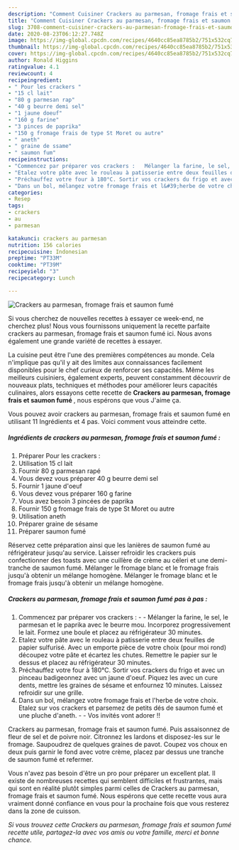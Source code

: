 ```yaml
---
description: "Comment Cuisiner Crackers au parmesan, fromage frais et saumon fumé"
title: "Comment Cuisiner Crackers au parmesan, fromage frais et saumon fumé"
slug: 3708-comment-cuisiner-crackers-au-parmesan-fromage-frais-et-saumon-fume
date: 2020-08-23T06:12:27.748Z
image: https://img-global.cpcdn.com/recipes/4640cc85ea8785b2/751x532cq70/crackers-au-parmesan-fromage-frais-et-saumon-fume-photo-principale-de-la-recette.jpg
thumbnail: https://img-global.cpcdn.com/recipes/4640cc85ea8785b2/751x532cq70/crackers-au-parmesan-fromage-frais-et-saumon-fume-photo-principale-de-la-recette.jpg
cover: https://img-global.cpcdn.com/recipes/4640cc85ea8785b2/751x532cq70/crackers-au-parmesan-fromage-frais-et-saumon-fume-photo-principale-de-la-recette.jpg
author: Ronald Higgins
ratingvalue: 4.1
reviewcount: 4
recipeingredient:
- " Pour les crackers "
- "15 cl lait"
- "80 g parmesan rap"
- "40 g beurre demi sel"
- "1 jaune doeuf"
- "160 g farine"
- "3 pinces de paprika"
- "150 g fromage frais de type St Moret ou autre"
- " aneth"
- " graine de ssame"
- " saumon fum"
recipeinstructions:
- "Commencez par préparer vos crackers :   Mélanger la farine, le sel, le parmesan et le paprika avec le beurre mou. Incorporez progressivement le lait. Formez une boule et placez au réfrigérateur 30 minutes."
- "Etalez votre pâte avec le rouleau à patisserie entre deux feuilles de papier sulfurisé. Avec un emporte pièce de votre choix (pour moi rond) découpez votre pâte et écartez les chutes. Remettre le papier sur le dessus et placez au réfrigérateur 30 minutes."
- "Préchauffez votre four à 180°C. Sortir vos crackers du frigo et avec un pinceau badigeonnez avec un jaune d&#39;oeuf. Piquez les avec un cure dents, mettre les graines de sésame et enfournez 10 minutes. Laissez refroidir sur une grille."
- "Dans un bol, mélangez votre fromage frais et l&#39;herbe de votre choix. Etalez sur vos crackers et parsemez de petits dés de saumon fumé et une pluche d&#39;aneth.   Vos invités vont adorer !!"
categories:
- Resep
tags:
- crackers
- au
- parmesan

katakunci: crackers au parmesan 
nutrition: 156 calories
recipecuisine: Indonesian
preptime: "PT33M"
cooktime: "PT39M"
recipeyield: "3"
recipecategory: Lunch

---
```



![Crackers au parmesan, fromage frais et saumon fumé](https://img-global.cpcdn.com/recipes/4640cc85ea8785b2/751x532cq70/crackers-au-parmesan-fromage-frais-et-saumon-fume-photo-principale-de-la-recette.jpg)

Si vous cherchez de nouvelles recettes à essayer ce week-end, ne cherchez plus! Nous vous fournissons uniquement la recette parfaite crackers au parmesan, fromage frais et saumon fumé ici. Nous avons également une grande variété de recettes à essayer.

La cuisine peut être l'une des premières compétences au monde. Cela n'implique pas qu'il y ait des limites aux connaissances facilement disponibles pour le chef curieux de renforcer ses capacités. Même les meilleurs cuisiniers, également experts, peuvent constamment découvrir de nouveaux plats, techniques et méthodes pour améliorer leurs capacités culinaires, alors essayons cette recette de <strong> Crackers au parmesan, fromage frais et saumon fumé </strong>, nous espérons que vous J'aime ça.

<!--inarticleads1-->

Vous pouvez avoir crackers au parmesan, fromage frais et saumon fumé en utilisant 11 Ingrédients et 4 pas. Voici comment vous atteindre cette.

##### Ingrédients de crackers au parmesan, fromage frais et saumon fumé :

1. Préparer  Pour les crackers :
1. Utilisation 15 cl lait
1. Fournir 80 g parmesan rapé
1. Vous devez vous préparer 40 g beurre demi sel
1. Fournir 1 jaune d&#39;oeuf
1. Vous devez vous préparer 160 g farine
1. Vous avez besoin 3 pincées de paprika
1. Fournir 150 g fromage frais de type St Moret ou autre
1. Utilisation  aneth
1. Préparer  graine de sésame
1. Préparer  saumon fumé


Réservez cette préparation ainsi que les lanières de saumon fumé au réfrigérateur jusqu&#39;au service. Laisser refroidir les crackers puis confectionner des toasts avec une cuillère de crème au céleri et une demi-tranche de saumon fumé. Mélanger le fromage blanc et le fromage frais jusqu&#39;à obtenir un mélange homogène. Mélanger le fromage blanc et le fromage frais jusqu&#39;à obtenir un mélange homogène. 

<!--inarticleads2-->

##### Crackers au parmesan, fromage frais et saumon fumé pas à pas :

1. Commencez par préparer vos crackers :  -  - Mélanger la farine, le sel, le parmesan et le paprika avec le beurre mou. Incorporez progressivement le lait. Formez une boule et placez au réfrigérateur 30 minutes.
1. Etalez votre pâte avec le rouleau à patisserie entre deux feuilles de papier sulfurisé. Avec un emporte pièce de votre choix (pour moi rond) découpez votre pâte et écartez les chutes. Remettre le papier sur le dessus et placez au réfrigérateur 30 minutes.
1. Préchauffez votre four à 180°C. Sortir vos crackers du frigo et avec un pinceau badigeonnez avec un jaune d&#39;oeuf. Piquez les avec un cure dents, mettre les graines de sésame et enfournez 10 minutes. Laissez refroidir sur une grille.
1. Dans un bol, mélangez votre fromage frais et l&#39;herbe de votre choix. Etalez sur vos crackers et parsemez de petits dés de saumon fumé et une pluche d&#39;aneth.  -  - Vos invités vont adorer !!


Crackers au parmesan, fromage frais et saumon fumé. Puis assaisonnez de fleur de sel et de poivre noir. Citronnez les lardons et disposez-les sur le fromage. Saupoudrez de quelques graines de pavot. Coupez vos choux en deux puis garnir le fond avec votre crème, placez par dessus une tranche de saumon fumé et refermer. 

<!--inarticleads1-->

<p>
Vous n'avez pas besoin d'être un pro pour préparer un excellent plat. Il existe de nombreuses recettes qui semblent difficiles et frustrantes, mais qui sont en réalité plutôt simples parmi celles de Crackers au parmesan, fromage frais et saumon fumé. Nous espérons que cette recette vous aura vraiment donné confiance en vous pour la prochaine fois que vous resterez dans la zone de cuisson.
</p>

<p>
<i>Si vous trouvez cette Crackers au parmesan, fromage frais et saumon fumé recette utile, partagez-la avec vos amis ou votre famille, merci et bonne chance.</i>
</p>
